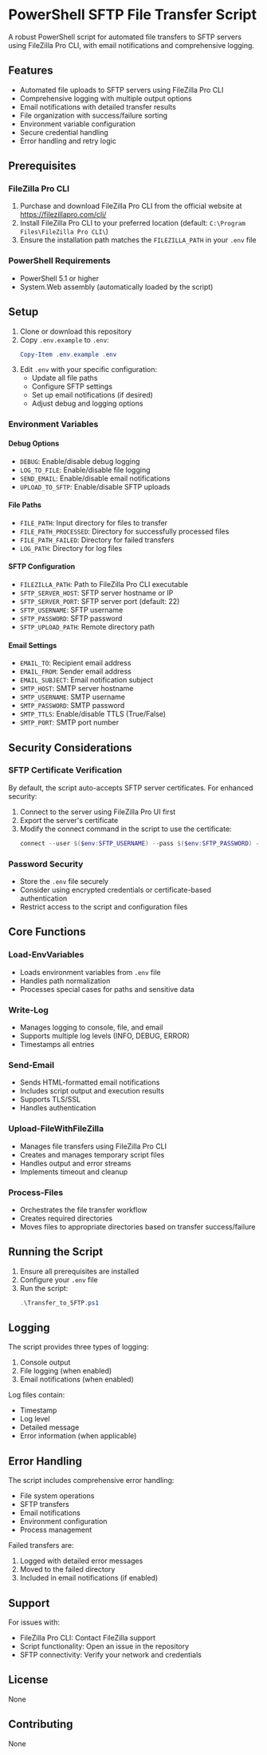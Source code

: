 # PowerShell SFTP File Transfer Script

A robust PowerShell script for automated file transfers to SFTP servers using FileZilla Pro CLI, with email notifications and comprehensive logging.

## Features

- Automated file uploads to SFTP servers using FileZilla Pro CLI
- Comprehensive logging with multiple output options
- Email notifications with detailed transfer results
- File organization with success/failure sorting
- Environment variable configuration
- Secure credential handling
- Error handling and retry logic

## Prerequisites

### FileZilla Pro CLI

1. Purchase and download FileZilla Pro CLI from the official website at https://filezillapro.com/cli/
2. Install FileZilla Pro CLI to your preferred location (default: `C:\Program Files\FileZilla Pro CLI\`)
3. Ensure the installation path matches the `FILEZILLA_PATH` in your `.env` file

### PowerShell Requirements

- PowerShell 5.1 or higher
- System.Web assembly (automatically loaded by the script)

## Setup

1. Clone or download this repository
2. Copy `.env.example` to `.env`:
   ```powershell
   Copy-Item .env.example .env
   ```
3. Edit `.env` with your specific configuration:
   - Update all file paths
   - Configure SFTP settings
   - Set up email notifications (if desired)
   - Adjust debug and logging options

### Environment Variables

#### Debug Options
- `DEBUG`: Enable/disable debug logging
- `LOG_TO_FILE`: Enable/disable file logging
- `SEND_EMAIL`: Enable/disable email notifications
- `UPLOAD_TO_SFTP`: Enable/disable SFTP uploads

#### File Paths
- `FILE_PATH`: Input directory for files to transfer
- `FILE_PATH_PROCESSED`: Directory for successfully processed files
- `FILE_PATH_FAILED`: Directory for failed transfers
- `LOG_PATH`: Directory for log files

#### SFTP Configuration
- `FILEZILLA_PATH`: Path to FileZilla Pro CLI executable
- `SFTP_SERVER_HOST`: SFTP server hostname or IP
- `SFTP_SERVER_PORT`: SFTP server port (default: 22)
- `SFTP_USERNAME`: SFTP username
- `SFTP_PASSWORD`: SFTP password
- `SFTP_UPLOAD_PATH`: Remote directory path

#### Email Settings
- `EMAIL_TO`: Recipient email address
- `EMAIL_FROM`: Sender email address
- `EMAIL_SUBJECT`: Email notification subject
- `SMTP_HOST`: SMTP server hostname
- `SMTP_USERNAME`: SMTP username
- `SMTP_PASSWORD`: SMTP password
- `SMTP_TTLS`: Enable/disable TTLS (True/False)
- `SMTP_PORT`: SMTP port number

## Security Considerations

### SFTP Certificate Verification

By default, the script auto-accepts SFTP server certificates. For enhanced security:

1. Connect to the server using FileZilla Pro UI first
2. Export the server's certificate
3. Modify the connect command in the script to use the certificate:
   ```powershell
   connect --user $($env:SFTP_USERNAME) --pass $($env:SFTP_PASSWORD) --certfile "path/to/certificate" sftp://$($env:SFTP_SERVER_HOST):$($env:SFTP_SERVER_PORT)
   ```

### Password Security
- Store the `.env` file securely
- Consider using encrypted credentials or certificate-based authentication
- Restrict access to the script and configuration files

## Core Functions

### Load-EnvVariables
- Loads environment variables from `.env` file
- Handles path normalization
- Processes special cases for paths and sensitive data

### Write-Log
- Manages logging to console, file, and email
- Supports multiple log levels (INFO, DEBUG, ERROR)
- Timestamps all entries

### Send-Email
- Sends HTML-formatted email notifications
- Includes script output and execution results
- Supports TLS/SSL
- Handles authentication

### Upload-FileWithFileZilla
- Manages file transfers using FileZilla Pro CLI
- Creates and manages temporary script files
- Handles output and error streams
- Implements timeout and cleanup

### Process-Files
- Orchestrates the file transfer workflow
- Creates required directories
- Moves files to appropriate directories based on transfer success/failure

## Running the Script

1. Ensure all prerequisites are installed
2. Configure your `.env` file
3. Run the script:
   ```powershell
   .\Transfer_to_SFTP.ps1
   ```

## Logging

The script provides three types of logging:
1. Console output
2. File logging (when enabled)
3. Email notifications (when enabled)

Log files contain:
- Timestamp
- Log level
- Detailed message
- Error information (when applicable)

## Error Handling

The script includes comprehensive error handling:
- File system operations
- SFTP transfers
- Email notifications
- Environment configuration
- Process management

Failed transfers are:
1. Logged with detailed error messages
2. Moved to the failed directory
3. Included in email notifications (if enabled)

## Support

For issues with:
- FileZilla Pro CLI: Contact FileZilla support
- Script functionality: Open an issue in the repository
- SFTP connectivity: Verify your network and credentials

## License

None

## Contributing

None